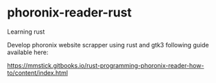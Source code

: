 # phoronix-reader-rust
Learning rust 

Develop phoronix website scrapper using rust and gtk3 following guide available here:

https://mmstick.gitbooks.io/rust-programming-phoronix-reader-how-to/content/index.html


